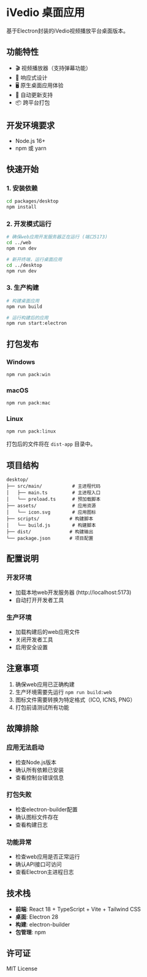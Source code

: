 # iVedio 桌面应用

基于Electron封装的iVedio视频播放平台桌面版本。

## 功能特性

- 🎬 视频播放器（支持弹幕功能）
- 📱 响应式设计
- 🖥️ 原生桌面应用体验
- 🔄 自动更新支持
- 📦 跨平台打包

## 开发环境要求

- Node.js 16+
- npm 或 yarn

## 快速开始

### 1. 安装依赖

```bash
cd packages/desktop
npm install
```

### 2. 开发模式运行

```bash
# 确保web应用开发服务器正在运行 (端口5173)
cd ../web
npm run dev

# 新开终端，运行桌面应用
cd ../desktop
npm run dev
```

### 3. 生产构建

```bash
# 构建桌面应用
npm run build

# 运行构建后的应用
npm run start:electron
```

## 打包发布

### Windows
```bash
npm run pack:win
```

### macOS
```bash
npm run pack:mac
```

### Linux
```bash
npm run pack:linux
```

打包后的文件将在 `dist-app` 目录中。

## 项目结构

```
desktop/
├── src/main/           # 主进程代码
│   ├── main.ts         # 主进程入口
│   └── preload.ts      # 预加载脚本
├── assets/             # 应用资源
│   └── icon.svg        # 应用图标
├── scripts/           # 构建脚本
│   └── build.js        # 构建脚本
├── dist/              # 构建输出
└── package.json       # 项目配置
```

## 配置说明

### 开发环境
- 加载本地web开发服务器 (http://localhost:5173)
- 自动打开开发者工具

### 生产环境
- 加载构建后的web应用文件
- 关闭开发者工具
- 启用安全设置

## 注意事项

1. 确保web应用已正确构建
2. 生产环境需要先运行 `npm run build:web`
3. 图标文件需要转换为特定格式（ICO, ICNS, PNG）
4. 打包前请测试所有功能

## 故障排除

### 应用无法启动
- 检查Node.js版本
- 确认所有依赖已安装
- 查看控制台错误信息

### 打包失败
- 检查electron-builder配置
- 确认图标文件存在
- 查看构建日志

### 功能异常
- 检查web应用是否正常运行
- 确认API接口可访问
- 查看Electron主进程日志

## 技术栈

- **前端**: React 18 + TypeScript + Vite + Tailwind CSS
- **桌面**: Electron 28
- **构建**: electron-builder
- **包管理**: npm

## 许可证

MIT License